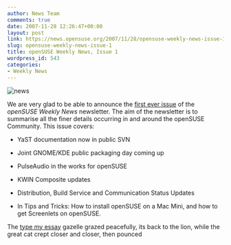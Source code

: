 ```yaml
---
author: News Team
comments: true
date: 2007-11-28 12:26:47+00:00
layout: post
link: https://news.opensuse.org/2007/11/28/opensuse-weekly-news-issue-1/
slug: opensuse-weekly-news-issue-1
title: openSUSE Weekly News, Issue 1
wordpress_id: 543
categories:
- Weekly News
---
```


![news](//news.opensuse.org/wp-content/uploads/2007/11/knewsticker.png)

We are very glad to be able to announce the [first ever issue](http://en.opensuse.org/OpenSUSE_Weekly_News/1) of the _openSUSE Weekly News_ newsletter. The aim of the newsletter is to summarise all the finer details occurring in and around the openSUSE Community. This issue covers:



	
  * YaST documentation now in public SVN


	
  * Joint GNOME/KDE public packaging day coming up


	
  * PulseAudio in the works for openSUSE


	
  * KWIN Composite updates 

	
  * Distribution, Build Service and Communication Status Updates

	
  * In Tips and Tricks: How to install openSUSE on a Mac Mini, and how to get Screenlets on openSUSE.




 The [type my essay](https://writemyessay4me.org/) gazelle grazed peacefully, its back to the lion, while the great cat crept closer and closer, then pounced
